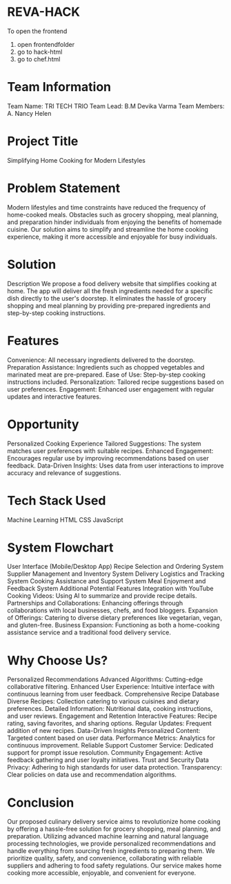 # REVA-HACK

To open the frontend 
1) open frontendfolder
2) go to hack-html
3) go to chef.html

# Team Information
Team Name: TRI TECH TRIO
Team Lead: B.M Devika Varma
Team Members: A. Nancy Helen

# Project Title
Simplifying Home Cooking for Modern Lifestyles

# Problem Statement
Modern lifestyles and time constraints have reduced the frequency of home-cooked meals. Obstacles such as grocery shopping, meal planning, and preparation hinder individuals from enjoying the benefits of homemade cuisine. Our solution aims to simplify and streamline the home cooking experience, making it more accessible and enjoyable for busy individuals.

# Solution
Description
We propose a food delivery website that simplifies cooking at home. The app will deliver all the fresh ingredients needed for a specific dish directly to the user's doorstep. It eliminates the hassle of grocery shopping and meal planning by providing pre-prepared ingredients and step-by-step cooking instructions.

# Features
Convenience: All necessary ingredients delivered to the doorstep.
Preparation Assistance: Ingredients such as chopped vegetables and marinated meat are pre-prepared.
Ease of Use: Step-by-step cooking instructions included.
Personalization: Tailored recipe suggestions based on user preferences.
Engagement: Enhanced user engagement with regular updates and interactive features.

# Opportunity
Personalized Cooking Experience
Tailored Suggestions: The system matches user preferences with suitable recipes.
Enhanced Engagement: Encourages regular use by improving recommendations based on user feedback.
Data-Driven Insights: Uses data from user interactions to improve accuracy and relevance of suggestions.

# Tech Stack Used
Machine Learning
HTML
CSS
JavaScript

# System Flowchart
User Interface (Mobile/Desktop App)
Recipe Selection and Ordering System
Supplier Management and Inventory System
Delivery Logistics and Tracking System
Cooking Assistance and Support System
Meal Enjoyment and Feedback System
Additional Potential Features
Integration with YouTube Cooking Videos: Using AI to summarize and provide recipe details.
Partnerships and Collaborations: Enhancing offerings through collaborations with local businesses, chefs, and food bloggers.
Expansion of Offerings: Catering to diverse dietary preferences like vegetarian, vegan, and gluten-free.
Business Expansion: Functioning as both a home-cooking assistance service and a traditional food delivery service.

# Why Choose Us?
Personalized Recommendations
Advanced Algorithms: Cutting-edge collaborative filtering.
Enhanced User Experience: Intuitive interface with continuous learning from user feedback.
Comprehensive Recipe Database
Diverse Recipes: Collection catering to various cuisines and dietary preferences.
Detailed Information: Nutritional data, cooking instructions, and user reviews.
Engagement and Retention
Interactive Features: Recipe rating, saving favorites, and sharing options.
Regular Updates: Frequent addition of new recipes.
Data-Driven Insights
Personalized Content: Targeted content based on user data.
Performance Metrics: Analytics for continuous improvement.
Reliable Support
Customer Service: Dedicated support for prompt issue resolution.
Community Engagement: Active feedback gathering and user loyalty initiatives.
Trust and Security
Data Privacy: Adhering to high standards for user data protection.
Transparency: Clear policies on data use and recommendation algorithms.

# Conclusion
Our proposed culinary delivery service aims to revolutionize home cooking by offering a hassle-free solution for grocery shopping, meal planning, and preparation. Utilizing advanced machine learning and natural language processing technologies, we provide personalized recommendations and handle everything from sourcing fresh ingredients to preparing them. We prioritize quality, safety, and convenience, collaborating with reliable suppliers and adhering to food safety regulations. Our service makes home cooking more accessible, enjoyable, and convenient for everyone.
